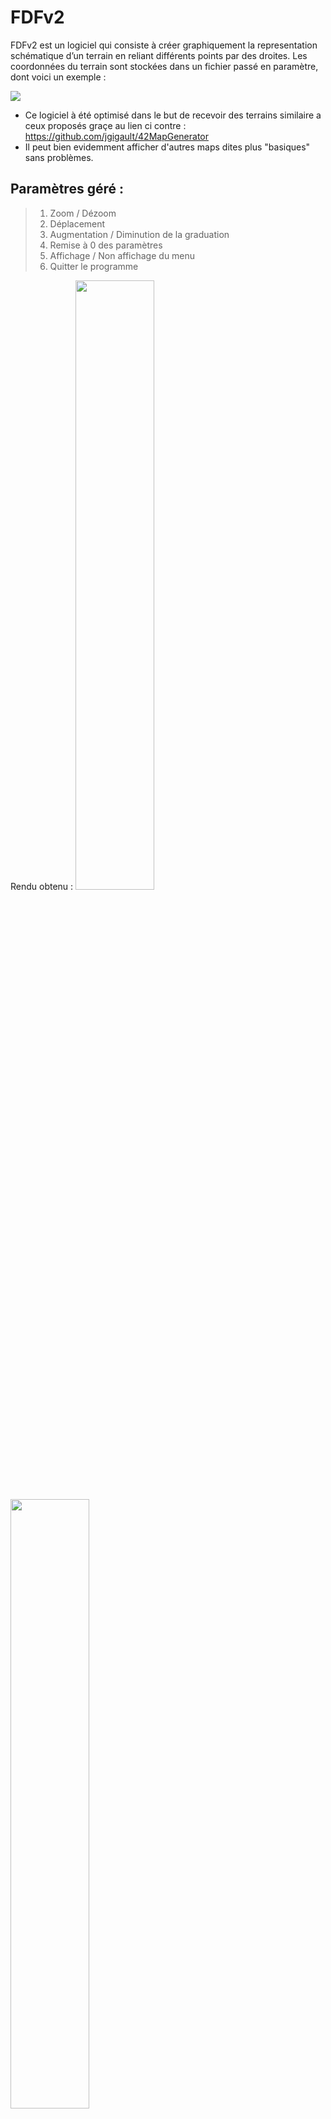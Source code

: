 # FDFv2
FDFv2 est un logiciel qui consiste à créer graphiquement la representation schématique d’un terrain en reliant différents points par des droites. Les coordonnées du terrain sont stockées dans un fichier passé en paramètre, dont voici un exemple :

<img src="http://i.imgur.com/wZQjNSb.png" align="center"/>

- Ce logiciel à été optimisé dans le but de recevoir des terrains similaire a ceux proposés graçe au lien ci contre :
https://github.com/jgigault/42MapGenerator
- Il peut bien evidemment afficher d'autres maps dites plus "basiques" sans problèmes.

## Paramètres géré :
> 1. Zoom / Dézoom
> 2. Déplacement
> 3. Augmentation / Diminution de la graduation
> 4. Remise à 0 des paramètres
> 5. Affichage / Non affichage du menu
> 6. Quitter le programme

Rendu obtenu :
<img src="http://i.imgur.com/8IFbSSG.jpg" width="50%"/>
<img src="http://i.imgur.com/UhGn7dK.jpg" width="50%"/>

Ps : Prendre du code, c'est bien, le comprendre c'est mieux ;)
